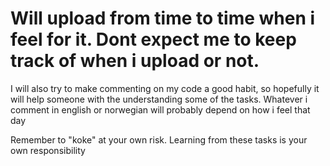 # Will upload from time to time when i feel for it. Dont expect me to keep track of when i upload or not.
I will also try to make commenting on my code a good habit, so hopefully it will help someone with the understanding some of the tasks. Whatever i comment in english or norwegian will probably depend on how i feel that day

Remember to "koke" at your own risk. Learning from these tasks is your own responsibility
